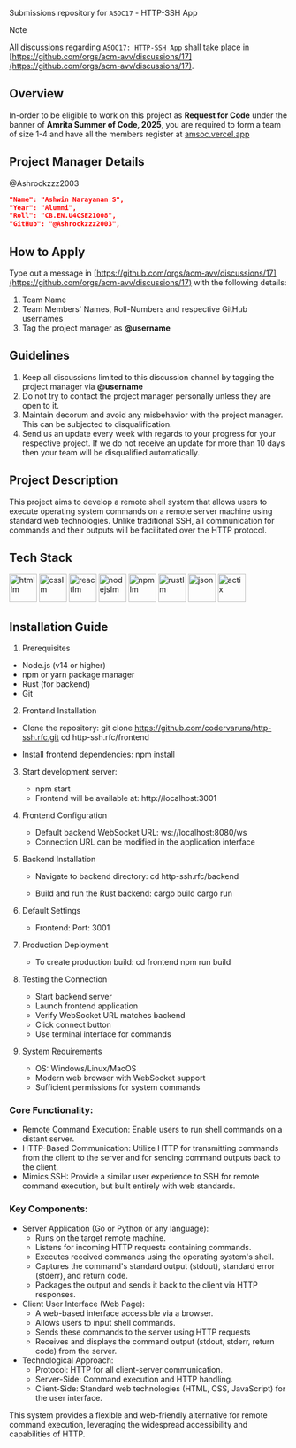 
Submissions repository for `ASOC17` - HTTP-SSH App

> [!NOTE]
All discussions regarding `ASOC17: HTTP-SSH App` shall take place in [https://github.com/orgs/acm-avv/discussions/17](https://github.com/orgs/acm-avv/discussions/17).

## Overview
In-order to be eligible to work on this project as **Request for Code** under the banner of **Amrita Summer of Code, 2025**, you are required to form a team of size 1-4 and have all the members register at [amsoc.vercel.app](https://amsoc.vercel.app)

## Project Manager Details
@Ashrockzzz2003 
```json
"Name": "Ashwin Narayanan S",
"Year": "Alumni",
"Roll": "CB.EN.U4CSE21008",
"GitHub": "@Ashrockzzz2003",
```

## How to Apply
Type out a message in [https://github.com/orgs/acm-avv/discussions/17](https://github.com/orgs/acm-avv/discussions/17) with the following details:
1. Team Name
2. Team Members' Names, Roll-Numbers and respective GitHub usernames
3. Tag the project manager as **@username**

## Guidelines
1. Keep all discussions limited to this discussion channel by tagging the project manager via **@username**
2. Do not try to contact the project manager personally unless they are open to it.
4. Maintain decorum and avoid any misbehavior with the project manager. This can be subjected to disqualification.
5. Send us an update every week with regards to your progress for your respective project. If we do not receive an update for more than 10 days then your team will be disqualified automatically.

## Project Description

This project aims to develop a remote shell system that allows users to execute operating system commands on a remote server machine using standard web technologies. Unlike traditional SSH, all communication for commands and their outputs will be facilitated over the HTTP protocol.

## Tech Stack

<img width="50" height="50" alt="htmlIm" src="https://github.com/user-attachments/assets/063729c5-6183-4b12-9dff-feffae161cee" /> 
<img width="50" height="50" alt="cssIm" src="https://github.com/user-attachments/assets/05d5c64e-c8b5-48f2-a3bf-5dcab062c27f" />
<img width="50" height="50" alt="reactIm" src="https://github.com/user-attachments/assets/037fcc01-f579-418a-9066-5d8740e0c937" />
<img width="50" height="50" alt="nodejsIm" src="https://github.com/user-attachments/assets/9bc3535c-c465-4000-b41d-26dcc7202c9b" />
<img width="50" height="50" alt="npmIm" src="https://github.com/user-attachments/assets/a5233af1-3439-46bf-9068-7910c2dfc2b2" />
<img width="50" height="50" alt="rustIm" src="https://github.com/user-attachments/assets/1cff2e3d-468a-4562-b844-c9ffcca545e2" />
<img width="50" height="50" alt="json" src="https://github.com/user-attachments/assets/14de755d-29e5-4002-9a69-1fca14fdd3e3" />
<img width="50" height="50" alt="actix" src="https://github.com/user-attachments/assets/5f9df67b-0a2c-4cb3-8910-363d680272bc" />

## Installation Guide

1. Prerequisites
- Node.js (v14 or higher)
- npm or yarn package manager
- Rust (for backend)
- Git

2. Frontend Installation

- Clone the repository:
   git clone https://github.com/codervaruns/http-ssh.rfc.git
   cd http-ssh.rfc/frontend

- Install frontend dependencies:
   npm install

3. Start development server:
   - npm start
   - Frontend will be available at: http://localhost:3001

4. Frontend Configuration
   - Default backend WebSocket URL: ws://localhost:8080/ws
   - Connection URL can be modified in the application interface

5. Backend Installation

   - Navigate to backend directory:
      cd http-ssh.rfc/backend

   - Build and run the Rust backend:
      cargo build
      cargo run
   
6. Default Settings
   - Frontend:
       Port: 3001

7. Production Deployment

   - To create production build:
   cd frontend
   npm run build

8. Testing the Connection

   -  Start backend server
   - Launch frontend application
   - Verify WebSocket URL matches backend
   - Click connect button
   - Use terminal interface for commands

9. System Requirements
   - OS: Windows/Linux/MacOS
   - Modern web browser with WebSocket support
   - Sufficient permissions for system commands

### Core Functionality:
- Remote Command Execution: Enable users to run shell commands on a distant server.
- HTTP-Based Communication: Utilize HTTP for transmitting commands from the client to the server and for sending command outputs back to the client.
- Mimics SSH: Provide a similar user experience to SSH for remote command execution, but built entirely with web standards.

### Key Components:
- Server Application (Go or Python or any language):
    - Runs on the target remote machine.
    - Listens for incoming HTTP requests containing commands.
    - Executes received commands using the operating system's shell.
    - Captures the command's standard output (stdout), standard error (stderr), and return code.
    - Packages the output and sends it back to the client via HTTP responses.
- Client User Interface (Web Page):
    - A web-based interface accessible via a browser.
    - Allows users to input shell commands.
    - Sends these commands to the server using HTTP requests
    - Receives and displays the command output (stdout, stderr, return code) from the server.
- Technological Approach:
    - Protocol: HTTP for all client-server communication.
    - Server-Side: Command execution and HTTP handling.
    - Client-Side: Standard web technologies (HTML, CSS, JavaScript) for the user interface.

This system provides a flexible and web-friendly alternative for remote command execution, leveraging the widespread accessibility and capabilities of HTTP.
